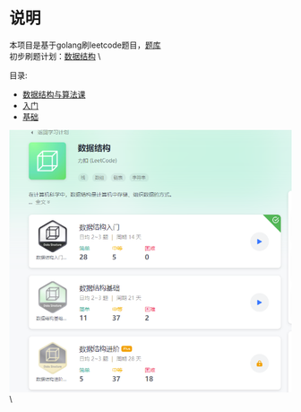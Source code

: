 # 说明
本项目是基于golang刷leetcode题目，[题库](https://leetcode-cn.com/problemset/all/) \
初步刷题计划：[数据结构](https://leetcode-cn.com/study-plan/data-structures/?progress=v04mu2t) \

目录:
- [数据结构与算法课](notes/icource.md)
- [入门](notes/getting_started.md)
- [基础](notes/base.md)

![](img/structure.png) \


